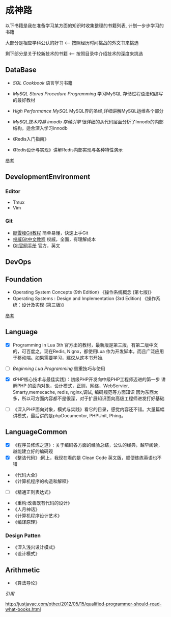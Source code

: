 # 成神路

以下书籍是我在准备学习某方面的知识时收集整理的书籍列表, 计划一步步学习的书籍

大部分是相应学科公认的好书 <-- 按照经历时间挑战的外文书来挑选

剩下部分是关于较新技术的书籍 <-- 按照目录中介绍技术的深度来挑选

## DataBase

- _SQL Cookbook_ 语言学习书籍

- _MySQL Stored Procedure Programming_ 学习MySQL 存储过程语法和编写的最好教材
- _High Performance MySQL_ MySQL界的圣经,详细讲解MySQL运维各个部分
- _MySQL技术内幕 innodb 存储引擎_ 很详细的从代码层面分析了Innodb的内部结构，适合深入学习innodb

- 《Redis入门指南》
- 《Redis设计与实现》讲解Redis内部实现与各种特性演示

[参考](http://mp.weixin.qq.com/s?__biz=MjM5NjQ4MjYwMQ==&mid=204727119&idx=1&sn=11b413f0fa51e8373454d0be42448f6e&scene=5#rd)

## DevelopmentEnvironment

### Editor

- Tmux
- Vim

### Git

- [廖雪峰Git教程](http://www.liaoxuefeng.com/wiki/0013739516305929606dd18361248578c67b8067c8c017b000) 简单易懂，快速上手Git
- [权威Git中文教程](http://git.oschina.net/progit/) 权威，全面，有理解成本
- [Git官网手册](http://git-scm.com/docs) 官方，英文

## DevOps

## Foundation

- Operating System Concepts (9th Edition) 《操作系统概念 (第七版)》
- Operating Systems : Design and Implementation (3rd Edition) 《操作系统：设计及实现 (第三版)》

[参考](http://blog.csdn.net/pysjp/article/details/3937245)

## Language

- [x] Programming in Lua 3th 官方出的教材，最新版是第三版，有第二版中文的，可百度之。现在Redis, Nignx，都使用Lua
作为开发脚本，而且广泛应用于移动端。如果需要学习，建议从这本书开始.
- [ ] _Beginning Lua Programming_ 侧重技巧与使用

- [x] 《PHP核心技术与最佳实践》：初级PHP开发向中级PHP工程师迈进的第一步
讲解PHP 的面向对象，设计模式，正则，网络，WebServier, Smarty,memecache, redis, nginx,调试, 编码规范等方面知识
因为东西太多，所以可方面内容都不是很深，对于扩展知识面向高级工程师进发打好基础
- [ ] 《深入PHP面向对象，模式与实践》看它的目录，感觉内容还不错。大量篇幅讲模式，最后讲的是phpDocumentor, PHPUnit, Phing。

## LanguageCommon

- [x] 《程序员修炼之道》: 关于编码各方面的经验总结，公认的经典，越早阅读，越能建立好的编码观
- [x] 《整洁代码》:同上，我现在看的是 Clean Code 英文版，顺便练练英语也不错
- 《代码大全》
- 《计算机程序的构造和解释》
- [ ] 《精通正则表达式》
- 《重构:改善既有代码的设计》
- 《人月神话》
- 《计算机程序设计艺术》
- 《编译原理》

### Design Patten

- 《深入浅出设计模式》
- 《设计模式》

## Arithmetic

- 《算法导论》

*引用*

http://justjavac.com/other/2012/05/15/qualified-programmer-should-read-what-books.html
